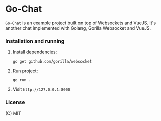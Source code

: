 # Go-Chat

`Go-Chat` is an example project built on top of Websockets and VueJS. It's another chat implemented with Golang, Gorilla Websocket and VueJS.

### Installation and running

1. Install dependencies:

   `go get github.com/gorilla/websocket`

2. Run project:

   `go run .`

3. Visit `http://127.0.0.1:8000`

### License

(C) MIT

